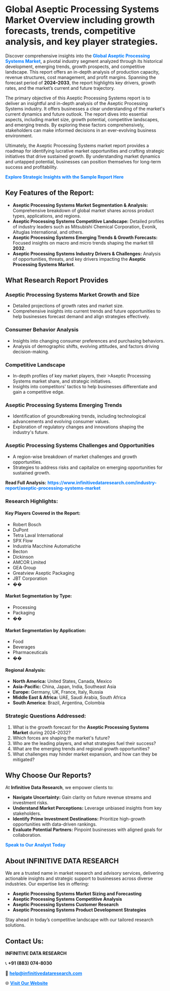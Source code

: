 <h1>Global Aseptic Processing Systems Market Overview including growth forecasts, trends, competitive analysis, and key player strategies.</h1>
<p>
Discover comprehensive insights into the 
<a href="https://www.infinitivedataresearch.com/industry-report/aseptic-processing-systems-market" rel="dofollow" style="color: #007BFF; text-decoration: none;"><strong>Global Aseptic Processing Systems Market</strong></a>, a pivotal industry segment analyzed through its historical development, emerging trends, growth prospects, and competitive landscape. This report offers an in-depth analysis of production capacity, revenue structures, cost management, and profit margins. Spanning the forecast period of <strong>2024–2033</strong>, the report highlights key drivers, growth rates, and the market’s current and future trajectory.
</p>
<p>
The primary objective of this Aseptic Processing Systems report is to deliver an insightful and in-depth analysis of the Aseptic Processing Systems industry. It offers businesses a clear understanding of the market's current dynamics and future outlook. The report dives into essential aspects, including market size, growth potential, competitive landscapes, and emerging trends. By exploring these factors comprehensively, stakeholders can make informed decisions in an ever-evolving business environment.
</p>
<p>
Ultimately, the Aseptic Processing Systems market report provides a roadmap for identifying lucrative market opportunities and crafting strategic initiatives that drive sustained growth. By understanding market dynamics and untapped potential, businesses can position themselves for long-term success and profitability.
</p>
<p>
<a href="https://www.infinitivedataresearch.com/request-sample/reportId=108616" style="color: #007BFF; text-decoration: none;"><strong>Explore Strategic Insights with the Sample Report Here</strong></a>
</p>

<h2>Key Features of the Report:</h2>
<ul>
<li><strong>Aseptic Processing Systems Market Segmentation & Analysis:</strong> Comprehensive breakdown of global market shares across product types, applications, and regions.</li>
<li><strong>Aseptic Processing Systems Competitive Landscape:</strong> Detailed profiles of industry leaders such as Mitsubishi Chemical Corporation, Evonik, Altuglas International, and others.</li>
<li><strong>Aseptic Processing Systems Emerging Trends & Growth Forecasts:</strong> Focused insights on macro and micro trends shaping the market till <strong>2032</strong>.</li>
<li><strong>Aseptic Processing Systems Industry Drivers & Challenges:</strong> Analysis of opportunities, threats, and key drivers impacting the <strong>Aseptic Processing Systems Market</strong>.</li>
</ul>

<h2>What Research Report Provides</h2>
<h3>Aseptic Processing Systems Market Growth and Size</h3>
<ul>
<li>Detailed projections of growth rates and market size.</li>
<li>Comprehensive insights into current trends and future opportunities to help businesses forecast demand and align strategies effectively.</li>
</ul>

<h3>Consumer Behavior Analysis</h3>
<ul>
<li>Insights into changing consumer preferences and purchasing behaviors.</li>
<li>Analysis of demographic shifts, evolving attitudes, and factors driving decision-making.</li>
</ul>

<h3>Competitive Landscape</h3>
<ul>
<li>In-depth profiles of key market players, their >Aseptic Processing Systems market share, and strategic initiatives.</li>
<li>Insights into competitors' tactics to help businesses differentiate and gain a competitive edge.</li>
</ul>

<h3>Aseptic Processing Systems Emerging Trends</h3>
<ul>
<li>Identification of groundbreaking trends, including technological advancements and evolving consumer values.</li>
<li>Exploration of regulatory changes and innovations shaping the industry's future.</li>
</ul>

<h3>Aseptic Processing Systems Challenges and Opportunities</h3>
<ul>
<li>A region-wise breakdown of market challenges and growth opportunities.</li>
<li>Strategies to address risks and capitalize on emerging opportunities for sustained growth.</li>
</ul>
<p><strong>Read Full Analysis:</strong> <a href="https://www.infinitivedataresearch.com/industry-report/aseptic-processing-systems-market" rel="dofollow" style="color: #007BFF; text-decoration: none;"><strong>https://www.infinitivedataresearch.com/industry-report/aseptic-processing-systems-market</strong></a></p>
<h3>Research Highlights:</h3>
<h4>Key Players Covered in the Report:</h4>
<ul><li>Robert Bosch</li><li>DuPont</li><li>Tetra Laval International</li><li>SPX Flow</li><li>Industria Macchine Automatiche</li><li>Becton</li><li>Dickinson</li><li>AMCOR Limited</li><li>GEA Group</li><li>Greatview Aseptic Packaging</li><li>JBT Corporation</li><li>��</li></ul>
<h4>Market Segmentation by Type:</h4>
<ul><li>Processing</li><li>Packaging</li><li>��</li></ul>
<h4>Market Segmentation by Application:</h4>
<ul><li>Food</li><li>Beverages</li><li>Pharmaceuticals</li><li>��</li></ul>

<h4>Regional Analysis:</h4>
<ul>
<li><strong>North America:</strong> United States, Canada, Mexico</li>
<li><strong>Asia-Pacific:</strong> China, Japan, India, Southeast Asia</li>
<li><strong>Europe:</strong> Germany, UK, France, Italy, Russia</li>
<li><strong>Middle East & Africa:</strong> UAE, Saudi Arabia, South Africa</li>
<li><strong>South America:</strong> Brazil, Argentina, Colombia</li>
</ul>

<h3>Strategic Questions Addressed:</h3>
<ol>
<li>What is the growth forecast for the <strong>Aseptic Processing Systems Market</strong> during 2024–2032?</li>
<li>Which forces are shaping the market's future?</li>
<li>Who are the leading players, and what strategies fuel their success?</li>
<li>What are the emerging trends and regional growth opportunities?</li>
<li>What challenges may hinder market expansion, and how can they be mitigated?</li>
</ol>

<h2>Why Choose Our Reports?</h2>
<p>At <strong>Infinitive Data Research</strong>, we empower clients to:</p>
<ul>
<li><strong>Navigate Uncertainty:</strong> Gain clarity on future revenue streams and investment risks.</li>
<li><strong>Understand Market Perceptions:</strong> Leverage unbiased insights from key stakeholders.</li>
<li><strong>Identify Prime Investment Destinations:</strong> Prioritize high-growth opportunities with data-driven rankings.</li>
<li><strong>Evaluate Potential Partners:</strong> Pinpoint businesses with aligned goals for collaboration.</li>
</ul>
<p><a href="https://www.infinitivedataresearch.com/industry-report/aseptic-processing-systems-market" rel="dofollow" style="color: #007BFF; text-decoration: none;"><strong>Speak to Our Analyst Today</strong></a></p>

<h2>About INFINITIVE DATA RESEARCH</h2>
<p>We are a trusted name in market research and advisory services, delivering actionable insights and strategic support to businesses across diverse industries. Our expertise lies in offering:</p>
<ul>
<li><strong>Aseptic Processing Systems Market Sizing and Forecasting</strong></li>
<li><strong>Aseptic Processing Systems Competitive Analysis</strong></li>
<li><strong>Aseptic Processing Systems Customer Research</strong></li>
<li><strong>Aseptic Processing Systems Product Development Strategies</strong></li>
</ul>
<p>Stay ahead in today’s competitive landscape with our tailored research solutions.</p>

<h2>Contact Us:</h2>
<p><strong>INFINITIVE DATA RESEARCH</strong></p>
<p>📞 <strong>+91 (883) 074-8030</strong></p>
<p>📧 <strong><a href="mailto:help@infinitivedataresearch.com" style="color: #007BFF;">help@infinitivedataresearch.com</a></strong></p>
<p>🌐 <strong><a href="https://www.infinitivedataresearch.com" rel="dofollow" style="color: #007BFF;">Visit Our Website</a></strong></p>